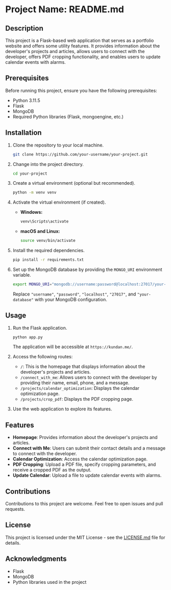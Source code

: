 # Project Name: README.md

## Description
This project is a Flask-based web application that serves as a portfolio website and offers some utility features. It provides information about the developer's projects and articles, allows users to connect with the developer, offers PDF cropping functionality, and enables users to update calendar events with alarms.

## Prerequisites
Before running this project, ensure you have the following prerequisites:
- Python 3.11.5
- Flask
- MongoDB
- Required Python libraries (Flask, mongoengine, etc.)

## Installation
1. Clone the repository to your local machine.

   ```bash
   git clone https://github.com/your-username/your-project.git
   ```

2. Change into the project directory.

   ```bash
   cd your-project
   ```

3. Create a virtual environment (optional but recommended).

   ```bash
   python -m venv venv
   ```

4. Activate the virtual environment (if created).

   - **Windows:**

     ```bash
     venv\Scripts\activate
     ```

   - **macOS and Linux:**

     ```bash
     source venv/bin/activate
     ```

5. Install the required dependencies.

   ```bash
   pip install -r requirements.txt
   ```

6. Set up the MongoDB database by providing the `MONGO_URI` environment variable.

   ```bash
   export MONGO_URI="mongodb://username:password@localhost:27017/your-database"
   ```

   Replace `"username"`, `"password"`, `"localhost"`, `"27017"`, and `"your-database"` with your MongoDB configuration.

## Usage
1. Run the Flask application.

   ```bash
   python app.py
   ```

   The application will be accessible at `https://kundan.me/`.

2. Access the following routes:
   - `/`: This is the homepage that displays information about the developer's projects and articles.
   - `/connect_with_me`: Allows users to connect with the developer by providing their name, email, phone, and a message.
   - `/projects/calendar_optimization`: Displays the calendar optimization page.
   - `/projects/crop_pdf`: Displays the PDF cropping page.
   
3. Use the web application to explore its features.

## Features
- **Homepage**: Provides information about the developer's projects and articles.
- **Connect with Me**: Users can submit their contact details and a message to connect with the developer.
- **Calendar Optimization**: Access the calendar optimization page.
- **PDF Cropping**: Upload a PDF file, specify cropping parameters, and receive a cropped PDF as the output.
- **Update Calendar**: Upload a file to update calendar events with alarms.

## Contributions
Contributions to this project are welcome. Feel free to open issues and pull requests.

## License
This project is licensed under the MIT License - see the [LICENSE.md](LICENSE.md) file for details.

## Acknowledgments
- Flask
- MongoDB
- Python libraries used in the project
